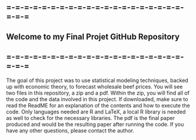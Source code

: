 ## =-=-=-=-=-=-=-=-=-=-=-=-=-=-=-=-=-=-=-=-=-=-=
## Welcome to my Final Projet GitHub Repository
## =-=-=-=-=-=-=-=-=-=-=-=-=-=-=-=-=-=-=-=-=-=-=

The goal of this project was to use statistical modeling techniques, backed up with economic theory, to forecast wholesale beef prices. You will
see two files in this repository, a zip and a pdf. Within the zip, you will find all of the code and the data involved in this project. If downloaded,
make sure to read the ReadME for an explanation of the contents and how to execute the code. Only languages needed are R and LaTeX, a local R library 
is needed as well to check for the necessary libraries. The pdf is the final paper produced and would be the resulting paper after running the code.
If you have any other questions, please contact the author.
